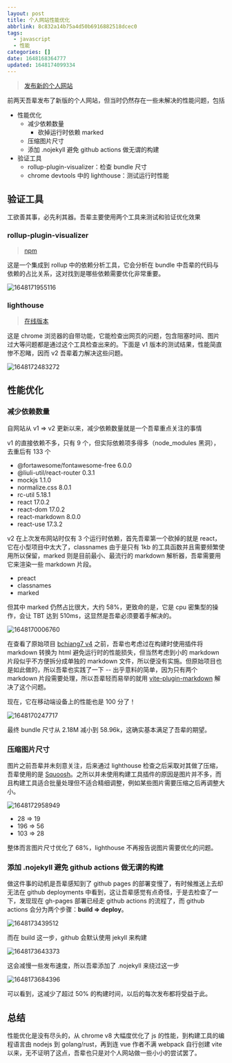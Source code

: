 ```yaml
---
layout: post
title: 个人网站性能优化
abbrlink: 8c832a14b75a4d50b6916882518dcec0
tags:
  - javascript
  - 性能
categories: []
date: 1648168364777
updated: 1648174099334
---
```


> [发布新的个人网站](/p/26b63c066b424d77b36ca51ff44734eb)

前两天吾辈发布了新版的个人网站，但当时仍然存在一些未解决的性能问题，包括

- 性能优化
  - 减少依赖数量
    - 砍掉运行时依赖 marked
  - 压缩图片尺寸
  - 添加 .nojekyll 避免 github actions 做无谓的构建
- 验证工具
  - rollup-plugin-visualizer：检查 bundle 尺寸
  - chrome devtools 中的 lighthouse：测试运行时性能

## 验证工具

工欲善其事，必先利其器。吾辈主要使用两个工具来测试和验证优化效果

### rollup-plugin-visualizer

> [npm](https://www.npmjs.com/package/rollup-plugin-visualizer)

这是一个集成到 rollup 中的依赖分析工具，它会分析在 bundle 中吾辈的代码与依赖的占比关系，这对找到是哪些依赖需要优化非常重要。

![1648171955116](/resources/ee33937feba94bdba082777ca1591242.png)

### lighthouse

> [在线版本](https://web.dev/measure/)

这是 chrome 浏览器的自带功能，它能检查出网页的问题，包含阻塞时间、图片过大等问题都是通过这个工具检查出来的。下面是 v1 版本的测试结果，性能简直惨不忍睹，因而 v2 吾辈着力解决这些问题。

![1648172483272](/resources/a06ce4d48ea54974afd92a793771dcac.png)

## 性能优化

### 减少依赖数量

自网站从 v1 => v2 更新以来，减少依赖数量就是一个吾辈重点关注的事情

v1 的直接依赖不多，只有 9 个，但实际依赖项多得多（node\_modules 黑洞），去重后有 133 个

- @fortawesome/fontawesome-free 6.0.0
- @liuli-util/react-router 0.3.1
- mockjs 1.1.0
- normalize.css 8.0.1
- rc-util 5.18.1
- react 17.0.2
- react-dom 17.0.2
- react-markdown 8.0.0
- react-use 17.3.2

v2 在上次发布网站时仅有 3 个运行时依赖，首先吾辈第一个砍掉的就是 react，它在小型项目中太大了，classnames 由于是只有 1kb 的工具函数并且需要频繁使用所以保留，marked 则是目前最小、最流行的 markdown 解析器，吾辈需要用它来渲染一些 markdown 片段。

- preact
- classnames
- marked

但其中 marked 仍然占比很大，大约 58%，更致命的是，它是 cpu 密集型的操作，会让 TBT 达到 510ms，这显然是吾辈必须要着手解决的。

![1648170006760](/resources/f8e89fe7853c4b27abed09500f2e1fa1.png)

在查看了原始项目 [bchiang7 v4](https://github.com/bchiang7/v4) 之前，吾辈也考虑过在构建时使用插件将 markdown 转换为 html 避免运行时的性能损失，但当然考虑到小的 markdown 片段似乎不方便拆分成单独的 markdown 文件，所以便没有实施。但原始项目也是如此做的，所以吾辈也实践了一下 -- 出乎意料的简单，因为只有两个 markdown 片段需要处理，所以吾辈轻而易举的就用 [vite-plugin-markdown](https://www.npmjs.com/package/vite-plugin-markdown) 解决了这个问题。

现在，它在移动端设备上的性能也是 100 分了！

![1648170247717](/resources/602265903cd2468f88c8a8e0c5f05891.png)

最终 bundle 尺寸从 2.18M 减小到 58.96k，这确实基本满足了吾辈的期望。

### 压缩图片尺寸

图片之前吾辈并未刻意关注，后来通过 lighthouse 检查之后采取对其做了压缩，吾辈使用的是 [Squoosh](https://squoosh.app/)。之所以并未使用构建工具插件的原因是图片并不多，而且构建工具适合批量处理但不适合精细调整，例如某些图片需要压缩之后再调整大小。

![1648172958949](/resources/fcc0980342964b2aa027ea6602efecd2.png)

- 28 => 19
- 196 => 56
- 103 => 28

整体而言图片尺寸优化了 68%，lighthouse 不再报告说图片需要优化的问题。

### 添加 .nojekyll 避免 github actions 做无谓的构建

做这件事的动机是吾辈感知到了 github pages 的部署变慢了，有时候推送上去却无法在 github deployments 中看到，这让吾辈感觉有点奇怪，于是去检查了一下，发现现在 gh-pages 部署已经走 github actions 的流程了，而 github actions 会分为两个步骤：**build => deploy**。

![1648173439512](/resources/41666da23fc249e59645c911aa01217d.png)

而在 build 这一步，github 会默认使用 jekyll 来构建

![1648173643373](/resources/3654ef229bf64994a66e6779bd3f0df9.png)

这会减慢一些发布速度，所以吾辈添加了 .nojekyll 来绕过这一步

![1648173684396](/resources/5d39c7c5c88b49e0ad01353876d8dcbf.png)

可以看到，这减少了超过 50% 的构建时间，以后的每次发布都将受益于此。

## 总结

性能优化是没有尽头的，从 chrome v8 大幅度优化了 js 的性能，到构建工具的编程语言由 nodejs 到 golang/rust，再到连 vue 作者不满 webpack 自行创建 vite 以来，无不证明了这点，吾辈也只是对个人网站做一些小小的尝试罢了。
